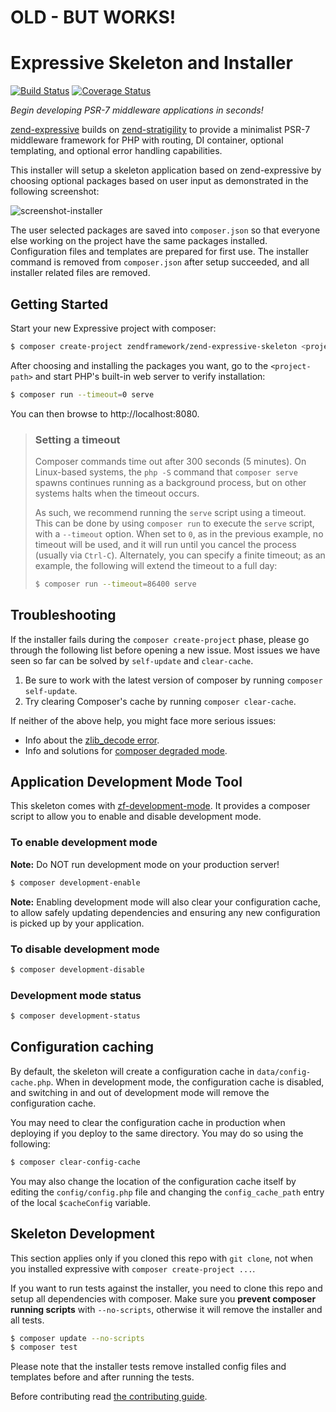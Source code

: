 # OLD - BUT WORKS!

# Expressive Skeleton and Installer

[![Build Status](https://secure.travis-ci.org/zendframework/zend-expressive-skeleton.svg?branch=master)](https://secure.travis-ci.org/zendframework/zend-expressive-skeleton)
[![Coverage Status](https://coveralls.io/repos/github/zendframework/zend-expressive-skeleton/badge.svg?branch=master)](https://coveralls.io/github/zendframework/zend-expressive-skeleton?branch=master)

*Begin developing PSR-7 middleware applications in seconds!*

[zend-expressive](https://github.com/zendframework/zend-expressive) builds on
[zend-stratigility](https://github.com/zendframework/zend-stratigility) to
provide a minimalist PSR-7 middleware framework for PHP with routing, DI
container, optional templating, and optional error handling capabilities.

This installer will setup a skeleton application based on zend-expressive by
choosing optional packages based on user input as demonstrated in the following
screenshot:

![screenshot-installer](https://cloud.githubusercontent.com/assets/459648/10410494/16bdc674-6f6d-11e5-8190-3c1466e93361.png)

The user selected packages are saved into `composer.json` so that everyone else
working on the project have the same packages installed. Configuration files and
templates are prepared for first use. The installer command is removed from
`composer.json` after setup succeeded, and all installer related files are
removed.

## Getting Started

Start your new Expressive project with composer:

```bash
$ composer create-project zendframework/zend-expressive-skeleton <project-path>
```

After choosing and installing the packages you want, go to the
`<project-path>` and start PHP's built-in web server to verify installation:

```bash
$ composer run --timeout=0 serve
```

You can then browse to http://localhost:8080.

> ### Setting a timeout
>
> Composer commands time out after 300 seconds (5 minutes). On Linux-based
> systems, the `php -S` command that `composer serve` spawns continues running
> as a background process, but on other systems halts when the timeout occurs.
>
> As such, we recommend running the `serve` script using a timeout. This can
> be done by using `composer run` to execute the `serve` script, with a
> `--timeout` option. When set to `0`, as in the previous example, no timeout
> will be used, and it will run until you cancel the process (usually via
> `Ctrl-C`). Alternately, you can specify a finite timeout; as an example,
> the following will extend the timeout to a full day:
>
> ```bash
> $ composer run --timeout=86400 serve
> ```

## Troubleshooting

If the installer fails during the ``composer create-project`` phase, please go
through the following list before opening a new issue. Most issues we have seen
so far can be solved by `self-update` and `clear-cache`.

1. Be sure to work with the latest version of composer by running `composer self-update`.
2. Try clearing Composer's cache by running `composer clear-cache`.

If neither of the above help, you might face more serious issues:

- Info about the [zlib_decode error](https://github.com/composer/composer/issues/4121).
- Info and solutions for [composer degraded mode](https://getcomposer.org/doc/articles/troubleshooting.md#degraded-mode).

## Application Development Mode Tool

This skeleton comes with [zf-development-mode](https://github.com/zfcampus/zf-development-mode). 
It provides a composer script to allow you to enable and disable development mode.

### To enable development mode

**Note:** Do NOT run development mode on your production server!

```bash
$ composer development-enable
```

**Note:** Enabling development mode will also clear your configuration cache, to 
allow safely updating dependencies and ensuring any new configuration is picked 
up by your application.

### To disable development mode

```bash
$ composer development-disable
```

### Development mode status

```bash
$ composer development-status
```

## Configuration caching

By default, the skeleton will create a configuration cache in
`data/config-cache.php`. When in development mode, the configuration cache is
disabled, and switching in and out of development mode will remove the
configuration cache.

You may need to clear the configuration cache in production when deploying if
you deploy to the same directory. You may do so using the following:

```bash
$ composer clear-config-cache
```

You may also change the location of the configuration cache itself by editing
the `config/config.php` file and changing the `config_cache_path` entry of the
local `$cacheConfig` variable.

## Skeleton Development

This section applies only if you cloned this repo with `git clone`, not when you
installed expressive with `composer create-project ...`.

If you want to run tests against the installer, you need to clone this repo and
setup all dependencies with composer.  Make sure you **prevent composer running
scripts** with `--no-scripts`, otherwise it will remove the installer and all
tests.

```bash
$ composer update --no-scripts
$ composer test
```

Please note that the installer tests remove installed config files and templates
before and after running the tests.

Before contributing read [the contributing guide](CONTRIBUTING.md).
